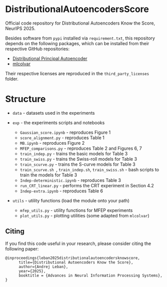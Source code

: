 # DistributionalAutoencodersScore
Official code repository for Distributional Autoencoders Know the Score, NeurIPS 2025.  

Besides software from `pypi` installed via  `requirement.txt`, this repository depends on the following packages, which can be installed from their respective GitHub repositories:
- [Distributional Principal Autoencoder](https://github.com/xwshen51/DistributionalPrincipalAutoencoder)
- [mlcolvar](https://github.com/luigibonati/mlcolvar)

Their respective licenses are reproduced in the `third_party_licenses` folder.

# Structure
- `data` - datasets used in the experiments
- `exp` - the experiments scripts and notebooks
    * `Gaussian_score.ipynb` - reproduces Figure 1
    * `score_alignment.py` - reproduces Table 1
    * `MB.ipynb` - reproduces Figure 2
    * `MFEP_comparisons.py` - reproduces Table 2 and Figures 6, 7
    * `train_indep.py` - trains the basic models for Table 3
    * `train_swiss.py` - trains the Swiss-roll models for Table 3
    * `train_scurve.py` - trains the S-curve models for Table 3  
    * `train_scurve.sh `, `train_indep.sh`, `train_swiss.sh` - bash scripts to train the models for Table 3
    * `Indep-deterministic.ipynb` - reproduces Table 3
    * `run_CRT_linear.py` - performs the CRT experiment in Section 4.2  
    * `Indep-extra.ipynb` - reproduces Table 6
  
- `utils` - utility functions (load the module onto your path)
    * `mfep_utils.py` - utility functions for MFEP experiments
    * `plot_utils.py` - plotting utilities (some adapted from `mlcolvar`) 

## Citing
If you find this code useful in your research, please consider citing the following paper:

```
@inproceedings{leban2025distributionalautoencodersknowscore,
      title={Distributional Autoencoders Know the Score},
      author={Andrej Leban},
      year={2025},
      booktitle = {Advances in Neural Information Processing Systems},
}
```



